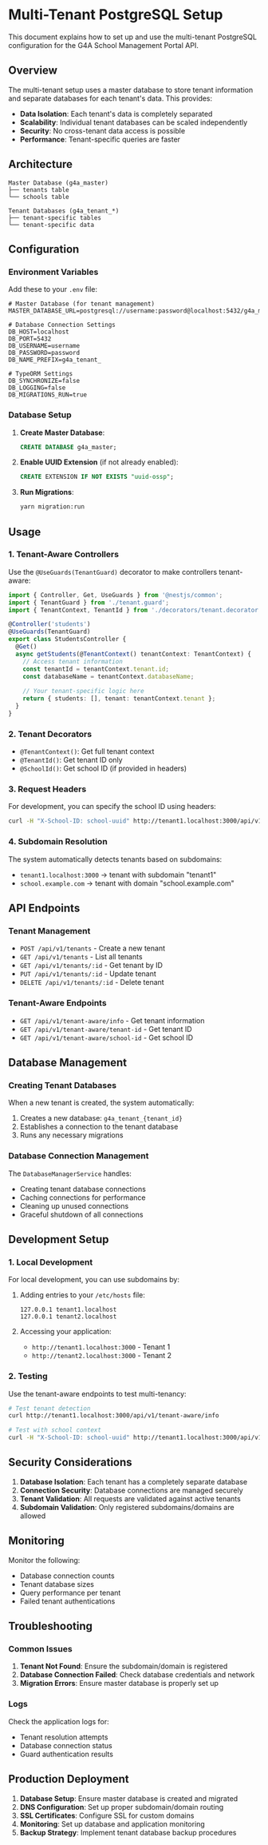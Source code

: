 # Multi-Tenant PostgreSQL Setup

This document explains how to set up and use the multi-tenant PostgreSQL configuration for the G4A School Management Portal API.

## Overview

The multi-tenant setup uses a master database to store tenant information and separate databases for each tenant's data. This provides:

- **Data Isolation**: Each tenant's data is completely separated
- **Scalability**: Individual tenant databases can be scaled independently
- **Security**: No cross-tenant data access is possible
- **Performance**: Tenant-specific queries are faster

## Architecture

```
Master Database (g4a_master)
├── tenants table
└── schools table

Tenant Databases (g4a_tenant_*)
├── tenant-specific tables
└── tenant-specific data
```

## Configuration

### Environment Variables

Add these to your `.env` file:

```env
# Master Database (for tenant management)
MASTER_DATABASE_URL=postgresql://username:password@localhost:5432/g4a_master

# Database Connection Settings
DB_HOST=localhost
DB_PORT=5432
DB_USERNAME=username
DB_PASSWORD=password
DB_NAME_PREFIX=g4a_tenant_

# TypeORM Settings
DB_SYNCHRONIZE=false
DB_LOGGING=false
DB_MIGRATIONS_RUN=true
```

### Database Setup

1. **Create Master Database**:
   ```sql
   CREATE DATABASE g4a_master;
   ```

2. **Enable UUID Extension** (if not already enabled):
   ```sql
   CREATE EXTENSION IF NOT EXISTS "uuid-ossp";
   ```

3. **Run Migrations**:
   ```bash
   yarn migration:run
   ```

## Usage

### 1. Tenant-Aware Controllers

Use the `@UseGuards(TenantGuard)` decorator to make controllers tenant-aware:

```typescript
import { Controller, Get, UseGuards } from '@nestjs/common';
import { TenantGuard } from './tenant.guard';
import { TenantContext, TenantId } from './decorators/tenant.decorator';

@Controller('students')
@UseGuards(TenantGuard)
export class StudentsController {
  @Get()
  async getStudents(@TenantContext() tenantContext: TenantContext) {
    // Access tenant information
    const tenantId = tenantContext.tenant.id;
    const databaseName = tenantContext.databaseName;
    
    // Your tenant-specific logic here
    return { students: [], tenant: tenantContext.tenant };
  }
}
```

### 2. Tenant Decorators

- `@TenantContext()`: Get full tenant context
- `@TenantId()`: Get tenant ID only
- `@SchoolId()`: Get school ID (if provided in headers)

### 3. Request Headers

For development, you can specify the school ID using headers:

```bash
curl -H "X-School-ID: school-uuid" http://tenant1.localhost:3000/api/v1/students
```

### 4. Subdomain Resolution

The system automatically detects tenants based on subdomains:

- `tenant1.localhost:3000` → tenant with subdomain "tenant1"
- `school.example.com` → tenant with domain "school.example.com"

## API Endpoints

### Tenant Management

- `POST /api/v1/tenants` - Create a new tenant
- `GET /api/v1/tenants` - List all tenants
- `GET /api/v1/tenants/:id` - Get tenant by ID
- `PUT /api/v1/tenants/:id` - Update tenant
- `DELETE /api/v1/tenants/:id` - Delete tenant

### Tenant-Aware Endpoints

- `GET /api/v1/tenant-aware/info` - Get tenant information
- `GET /api/v1/tenant-aware/tenant-id` - Get tenant ID
- `GET /api/v1/tenant-aware/school-id` - Get school ID

## Database Management

### Creating Tenant Databases

When a new tenant is created, the system automatically:

1. Creates a new database: `g4a_tenant_{tenant_id}`
2. Establishes a connection to the tenant database
3. Runs any necessary migrations

### Database Connection Management

The `DatabaseManagerService` handles:

- Creating tenant database connections
- Caching connections for performance
- Cleaning up unused connections
- Graceful shutdown of all connections

## Development Setup

### 1. Local Development

For local development, you can use subdomains by:

1. Adding entries to your `/etc/hosts` file:
   ```
   127.0.0.1 tenant1.localhost
   127.0.0.1 tenant2.localhost
   ```

2. Accessing your application:
   - `http://tenant1.localhost:3000` - Tenant 1
   - `http://tenant2.localhost:3000` - Tenant 2

### 2. Testing

Use the tenant-aware endpoints to test multi-tenancy:

```bash
# Test tenant detection
curl http://tenant1.localhost:3000/api/v1/tenant-aware/info

# Test with school context
curl -H "X-School-ID: school-uuid" http://tenant1.localhost:3000/api/v1/tenant-aware/info
```

## Security Considerations

1. **Database Isolation**: Each tenant has a completely separate database
2. **Connection Security**: Database connections are managed securely
3. **Tenant Validation**: All requests are validated against active tenants
4. **Subdomain Validation**: Only registered subdomains/domains are allowed

## Monitoring

Monitor the following:

- Database connection counts
- Tenant database sizes
- Query performance per tenant
- Failed tenant authentications

## Troubleshooting

### Common Issues

1. **Tenant Not Found**: Ensure the subdomain/domain is registered
2. **Database Connection Failed**: Check database credentials and network
3. **Migration Errors**: Ensure master database is properly set up

### Logs

Check the application logs for:
- Tenant resolution attempts
- Database connection status
- Guard authentication results

## Production Deployment

1. **Database Setup**: Ensure master database is created and migrated
2. **DNS Configuration**: Set up proper subdomain/domain routing
3. **SSL Certificates**: Configure SSL for custom domains
4. **Monitoring**: Set up database and application monitoring
5. **Backup Strategy**: Implement tenant database backup procedures
